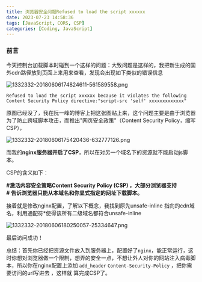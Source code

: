 ```yaml
---
title: 浏览器安全问题Refused to load the script xxxxxx
date: 2023-07-23 14:58:36
tags: [JavaScript, CORS, CSP]
categories: [Coding, JavaScript]
---
```


### 前言

今天控制台加载脚本时碰到一个这样的问题：大致问题是这样的，我把新生成的国外cdn路径放到页面上来用来查看，发现会出现如下类似的错误信息

![1332332-20180606174824611-561589558.png](https://s2.loli.net/2023/07/17/IjpRieMDGZvAFOW.png)

`Refused to load the script xxxxxx because it violates the following Content Security Policy directive:"script-src 'self' xxxxxxxxxxxxx"`

原图已经没了，我在阮一峰的博客上把这张图贴上来，这个问题主要是由于浏览器为了防止跨域脚本攻击，而推出"网页安全政策"（Content Security Policy，缩写 CSP），

![1332332-20180606175420436-632777126.png](https://s2.loli.net/2023/07/17/bDOuvln84ay26Wi.png)

而我的**nginx服务器开启了CSP**，所以在对另一个域名下的资源就不能启动js脚本。

CSP的含义如下：

**#激活内容安全策略Content Security Policy (CSP) ，大部分浏览器支持**  
**\# 告诉浏览器只能从本域名和你显式指定的网址下载脚本。**

接着就是修改nginx配置，了解以下概念，我找到原先unsafe-inline 指向的cdn域名，利用通配符\*使得该所有二级域名都符合unsafe-inline 

![1332332-20180606180250057-25334647.png](https://s2.loli.net/2023/07/17/nlr85X9styJDeVU.png)

最后访问成功！

 总结：首先你已经把资源文件放入到服务器上，配置好了`nginx`，能正常运行，这时你想对浏览器做一个限制，想弄的安全一点，不想让外人对你的网站注入病毒脚本，所以你在nginx配置上添加 `add_header`  `Content-Security-Policy` ，把你需要访问的url写进去 ，这样就  算完成CSP了。 

